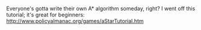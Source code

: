 Everyone's gotta write their own A* algorithm someday, right?
I went off this tutorial; it's great for beginners: http://www.policyalmanac.org/games/aStarTutorial.htm
